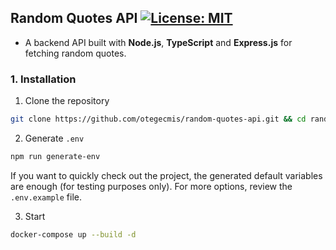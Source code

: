 ## Random Quotes API [![License: MIT](https://img.shields.io/badge/License-MIT-yellow.svg)](https://github.com/otegecmis/random-quotes-api/blob/main/LICENSE.md)

- A backend API built with **Node.js**, **TypeScript** and **Express.js** for fetching random quotes.

### 1. Installation

1. Clone the repository

```sh
git clone https://github.com/otegecmis/random-quotes-api.git && cd random-quotes-api
```

2. Generate `.env`

```sh
npm run generate-env
```

If you want to quickly check out the project, the generated default variables are enough (for testing purposes only). For more options, review the `.env.example` file.

3. Start

```sh
docker-compose up --build -d
```

